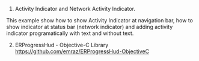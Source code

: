 1. Activity Indicator and Network Activity Indicator.

This example show how to show Activity Indicator at navigation bar, how to show indicator at status bar (network indicator) and adding activity indicator programatically with text and without text.

2. ERProgressHud - Objective-C Library  
   https://github.com/emraz/ERProgressHud-ObjectiveC
